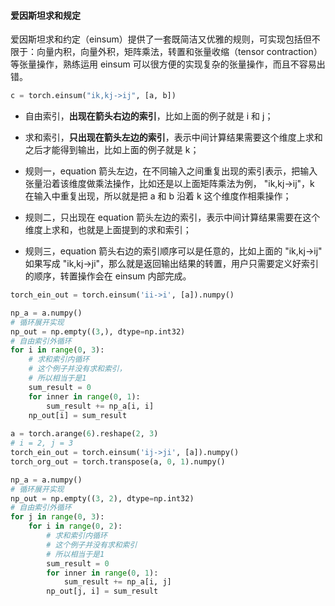 #### 爱因斯坦求和规定

爱因斯坦求和约定（einsum）提供了一套既简洁又优雅的规则，可实现包括但不限于：向量内积，向量外积，矩阵乘法，转置和张量收缩（tensor contraction）等张量操作，熟练运用 einsum 可以很方便的实现复杂的张量操作，而且不容易出错。

```python
c = torch.einsum("ik,kj->ij", [a, b])
```

- 自由索引，**出现在箭头右边的索引**，比如上面的例子就是 i 和 j；
- 求和索引，**只出现在箭头左边的索引**，表示中间计算结果需要这个维度上求和之后才能得到输出，比如上面的例子就是 k；

- 规则一，equation 箭头左边，在不同输入之间重复出现的索引表示，把输入张量沿着该维度做乘法操作，比如还是以上面矩阵乘法为例， "ik,kj->ij"，k 在输入中重复出现，所以就是把 a 和 b 沿着 k 这个维度作相乘操作；
- 规则二，只出现在 equation 箭头左边的索引，表示中间计算结果需要在这个维度上求和，也就是上面提到的求和索引；
- 规则三，equation 箭头右边的索引顺序可以是任意的，比如上面的 "ik,kj->ij" 如果写成 "ik,kj->ji"，那么就是返回输出结果的转置，用户只需要定义好索引的顺序，转置操作会在 einsum 内部完成。

```python
torch_ein_out = torch.einsum('ii->i', [a]).numpy()

np_a = a.numpy()
# 循环展开实现
np_out = np.empty((3,), dtype=np.int32)
# 自由索引外循环
for i in range(0, 3):
    # 求和索引内循环
    # 这个例子并没有求和索引，
    # 所以相当于是1
    sum_result = 0
    for inner in range(0, 1):
        sum_result += np_a[i, i]
    np_out[i] = sum_result
    
a = torch.arange(6).reshape(2, 3)
# i = 2, j = 3
torch_ein_out = torch.einsum('ij->ji', [a]).numpy()
torch_org_out = torch.transpose(a, 0, 1).numpy()

np_a = a.numpy()
# 循环展开实现
np_out = np.empty((3, 2), dtype=np.int32)
# 自由索引外循环
for j in range(0, 3):
    for i in range(0, 2):
        # 求和索引内循环
        # 这个例子并没有求和索引
        # 所以相当于是1
        sum_result = 0
        for inner in range(0, 1):
            sum_result += np_a[i, j]
        np_out[j, i] = sum_result
```

